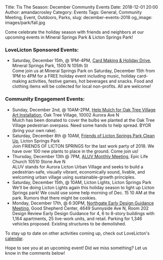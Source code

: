 Title: Tis The Season: December Community Events
Date: 2018-12-01 20:00
Author: amandacrosley
Category: Events
Tags: General, Community Meeting, Event, Outdoors, Parks, 
slug: december-events-2018
og_image: images/park/fall.jpg

Come celebrate the holiday season with friends and neighbors at our upcoming events in Mineral Springs Park & Licton Springs Park! 

### LoveLicton Sponsored Events:
* Saturday, December 15th, @ 1PM-4PM, [Card Making & Holiday Drive](https://www.facebook.com/events/290985698194133/), Mineral Springs Park, 1500 N 105th St <br>
Come join us at Mineral Springs Park on Saturday, December 15th from 1PM to 4PM for a FREE holiday event including music, holiday card-making activities, festive games, hot beverages and snacks. Food and clothing items will be collected for local non-profits. All are welcome!

### Community Engagement Events:
*   Sunday, December 2nd, @ 10AM-2PM, [Help Mulch for Oak Tree Village Art Installation](https://www.facebook.com/events/197108631232393/), Oak Tree Village, 10002 Aurora Ave N <br>
Mulch has been donated to cover the bulbs we planted at the Oak Tree Village pedestrian overpass. Need some hands to help spread. BYOR (bring your own rake).
*   Saturday, December 8th @ 10AM, [Friends of Licton Springs Park Clean Up](https://lictonsprings.org/work_party.pdf), Licton Springs Park <br>
Join FRIENDS OF LICTON SPRINGS for the last work party of 2018. We have over 100 new plants to place in the ground. Come join us! 
*  Thursday, December 13th @ 7PM, [ALUV Monthly Meeting](https://www.facebook.com/AuroraLicton), Epic Life Church 10510 Stone Ave N <br>
ALUV stands for Aurora Licton Urban Village and seeks to build a pedestrian-safe, visually vibrant, economically sound, livable, and welcoming urban village using sustainable-growth principles.
* Saturday, December 15th, @ 10AM, Licton Lights, Licton Springs Park <br>
We'll be doing Licton Lights again this holiday season to light up Licton Springs park!  We could use some help morning of Dec. 15 10 AM at the park. Rumors that there might be cookies.
*   Monday, December 17th, @ 6:30PM, [Northgate Early Design Guidance Meeting](http://www.seattle.gov/DPD/aboutus/news/events/DesignReview/Detail/default.aspx?id=7022), Good Shepherd Center, 4649 Sunnyside Ave N, Room 202 <br>
Design Review Early Design Guidance for 4, 6 to 8-story buildings with 1,164 apartments, 25 live-work units, and retail. Parking for 1,346 vehicles proposed. Existing structures to be demolished.

To stay up to date on other activities coming up, check out LoveLicton's [calendar](https://lovelicton.com/pages/community-calendar.html).

Hope to see you at an upcoming event!
Did we miss something? Let us know in the comments below!

